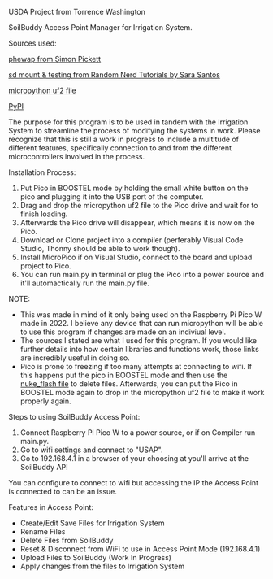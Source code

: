 USDA Project from Torrence Washington 

SoilBuddy Access Point Manager for Irrigation System.

Sources used:

[phewap from Simon Pickett](https://github.com/simonprickett/phewap)

[sd mount & testing from Random Nerd Tutorials by Sara Santos](https://randomnerdtutorials.com/raspberry-pi-pico-microsd-card-micropython/)

[micropython uf2 file](https://micropython.org/download/RPI_PICO/)

[PyPI](https://pypi.org/)

The purpose for this program is to be used in tandem with the Irrigation System to streamline the process of modifying the systems in work. Please recognize that this is still a work in progress to include a multitude of different features, specifically connection to and from the different microcontrollers involved in the process.

Installation Process:
1. Put Pico in BOOSTEL mode by holding the small white button on the pico and plugging it into the USB port of the computer.
2. Drag and drop the micropython uf2 file to the Pico drive and wait for to finish loading.
3. Afterwards the Pico drive will disappear, which means it is now on the Pico.
4. Download or Clone project into a compiler (perferably Visual Code Studio, Thonny should be able to work though).
5. Install MicroPico if on Visual Studio, connect to the board and upload project to Pico.
6. You can run main.py in terminal or plug the Pico into a power source and it'll automactically run the main.py file. 

NOTE: 
* This was made in mind of it only being used on the Raspberry Pi Pico W made in 2022. I believe any device that can run micropython will be able to use this program if changes are made on an indiviual level.
* The sources I stated are what I used for this program. If you would like further details into how certain libraries and functions work, those links are incredibly useful in doing so. 
* Pico is prone to freezing if too many attempts at connecting to wifi. If this happens put the pico in BOOSTEL mode and then use the [nuke_flash file](https://www.raspberrypi.com/documentation/microcontrollers/pico-series.html#resetting-flash-memory) to delete files. Afterwards, you can put the Pico in BOOSTEL mode again to drop in the micropython uf2 file to make it work properly again. 

Steps to using SoilBuddy Access Point:
 1. Connect Raspberry Pi Pico W to a power source, or if on Compiler run main.py.
 2. Go to wifi settings and connect to "USAP".
 3. Go to 192.168.4.1 in a browser of your choosing at you'll arrive at the SoilBuddy AP!

You can configure to connect to wifi but accessing the IP the Access Point is connected to can be an issue.

Features in Access Point:
* Create/Edit Save Files for Irrigation System
* Rename Files
* Delete Files from SoilBuddy
* Reset & Disconnect from WiFi to use in Access Point Mode (192.168.4.1)
* Upload Files to SoilBuddy (Work In Progress)
* Apply changes from the files to Irrigation System
